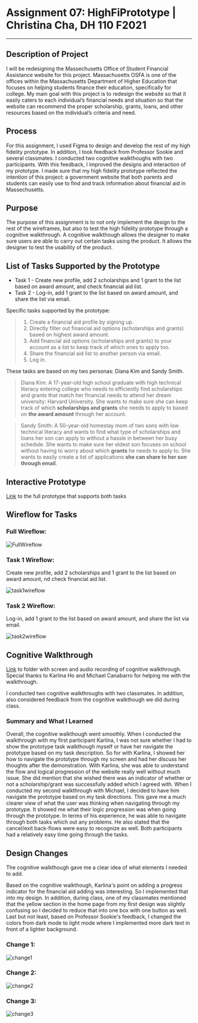 # Assignment 07: HighFiPrototype | Christina Cha, DH 110 F2021
---
## Description of Project
I will be redesigning the Massechusetts Office of Student Financial Assistance website for this project. Massachusetts OSFA is one of the offices within the Massachusetts Department of Higher Education that focuses on helping students finance their education, specifically for college. My main goal with this project is to redesign the website so that it easily caters to each individual’s financial needs and situation so that the website can recommend the proper scholarship, grants, loans, and other resources based on the individual’s criteria and need.


## Process
For this assignment, I used Figma to design and develop the rest of my high fidelity prototype. In addition, I took feedback from Professor Sookie and several classmates. I conducted two cognitive walkthoughs with two participants. With this feedback, I improved the designs and interaction of my prototype.  I made sure that my high fidelity prototype reflected the intention of this project: a government website that both parents and students can easily use to find and track information about financial aid in Massechusetts.

## Purpose
The purpose of this assignment is to not only implement the design to the rest of the wireframes, but also to test the high fidelity prototype through a cognitive walkthrough. A cognitive walkthough allows the designer to make sure users are able to carry out certain tasks using the product. It allows the designer to test the usability of the product.

## List of Tasks Supported by the Prototype

- Task 1 - Create new profile, add 2 scholarships and 1 grant to the list based on award amount, and check financial aid list. 
- Task 2 - Log-in, add 1 grant to the list based on award amount, and share the list via email. 

Specific tasks supported by the prototype:
> 1. Create a financial aid profile by signing up. 
> 2. Directly filter out financial aid options (scholarships and grants) based on highest award amount.
> 3. Add financial aid options (scholarships and grants) to your account as a list to keep track of which ones to apply too.
> 4. Share the financial aid list to another person via email.
> 5. Log in. 

These tasks are based on my two personas: Diana Kim and Sandy Smith.

> Diana Kim: A 17-year-old high school graduate with high technical literacy entering college who needs to efficiently find scholarships and grants that match her financial needs to attend her dream university: Harvard University. She wants to make sure she can keep track of which **scholarships and grants** she needs to apply to based on **the award amount** through her account.

> Sandy Smith: A 50-year-old homestay mom of two sons with low technical literacy and wants to find what type of scholarships and loans her son can apply to without a hassle in between her busy schedule. She wants to make sure her eldest son focuses on school without having to worry about which **grants** he needs to apply to. She wants to easily create a list of applications **she can share to her son through email**.


## Interactive Prototype 
[Link](https://www.figma.com/proto/hfFBBF6VnWhNXI6mfQEOqD/Assignment07?page-id=26%3A1646&node-id=127%3A3744&viewport=241%2C48%2C0.17&scaling=min-zoom&starting-point-node-id=127%3A3744) to the full prototype that supports both tasks

## Wireflow for Tasks

### Full Wireflow: 
![FullWireflow](FULLFLOW.png)

### Task 1 Wireflow: 
Create new profile, add 2 scholarships and 1 grant to the list based on award amount, nd check financial aid list.

![task1wireflow](wireflow_task1.png)

### Task 2 Wireflow: 
Log-in, add 1 grant to the list based on award amount, and share the list via email. 

![task2wireflow](wireflow_task2.png)

## Cognitive Walkthrough
[Link](https://drive.google.com/file/d/1oVHaI5hgrsCfUm65sewfxODjMSF4pSFr/view?usp=sharing) to folder with screen and audio recording of cognitive walkthrough. Special thanks to Karlina Ho and Michael Canabarro for helping me with the walkthrough.

I conducted two cognitive walkthroughs with two classmates. In addition, also considered feedback from the cognitive walkthough we did during class.

### Summary and What I Learned
Overall, the cognitive walkthough went smoothly. When I conducted the walkthrough with my first participant Karlina, I was not sure whether I had to show the prototype task walkthough myself or have her navigate the prototype based on my task description. So for with Karlina, I showed her how to navigate the prototype through my screen and had her discuss her thoughts after the demonstration. With Karlina, she was able to understand the flow and logical progression of the website really well without much issue. She did mention that she wished there was an indicator of whether or not a scholarship/grant was successfully added which I agreed with. When I conducted my second walkthrough with Michael, I decided to have him navigate the prototype based on my task directions. This gave me a much clearer view of what the user was thinking when navigating through my prototype. It showed me what their logic progression was when going through the prototype. In terms of his experience, he was able to navigate through both tasks which out any problems. He also stated that the cancel/exit back-flows were easy to recognize as well. Both participants had a relatively easy time going through the tasks. 

## Design Changes
The cognitive walkthough gave me a clear idea of what elements I needed to add. 

Based on the cognitive walkthough, Karlina's point on adding a progress indicator for the financial aid adding was interesting. So I implemented that into my design. In addition, during class, one of my classmates mentioned that the yellow section in the home page from my first design was slightly confusing so I decided to reduce that into one box with one button as well. Last but not least, based on Professor Sookie's feedback, I changed the colors from dark mode to light mode where I implemented more dark text in front of a lighter background. 

### Change 1: 
![change1](CHANGE_1.png)

### Change 2: 
![change2](CHANGE_2.png)

### Change 3: 
![change3](CHANGE_3.png)
